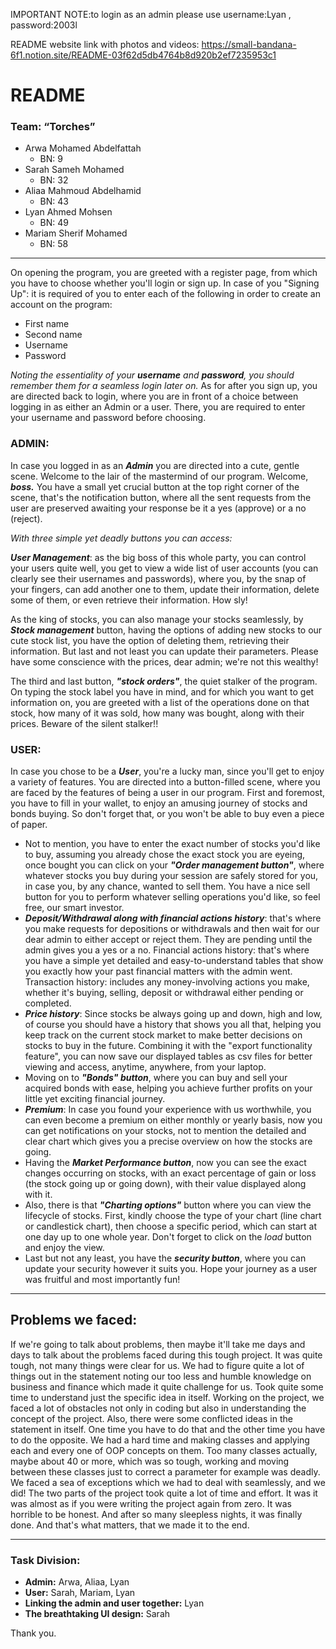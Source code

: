 IMPORTANT NOTE:to login as an admin please use 
username:Lyan , password:2003l

README website link with photos and videos: https://small-bandana-6f1.notion.site/README-03f62d5db4764b8d920b2ef7235953c1

# README

### Team: “Torches”
- Arwa Mohamed Abdelfattah
  - BN: 9
- Sarah Sameh Mohamed
  - BN: 32
- Aliaa Mahmoud Abdelhamid
  - BN: 43
- Lyan Ahmed Mohsen
  - BN: 49
- Mariam Sherif Mohamed
  - BN: 58

---

On opening the program, you are greeted with a register page, from which you have to choose whether you'll login or sign up. In case of you "Signing Up": it is required of you to enter each of the following in order to create an account on the program:

- First name
- Second name
- Username
- Password

*Noting the essentiality of your **username** and **password**, you should remember them for a seamless login later on.* As for after you sign up, you are directed back to login, where you are in front of a choice between logging in as either an Admin or a user. There, you are required to enter your username and password before choosing.

### ADMIN:

In case you logged in as an ***Admin*** you are directed into a cute, gentle scene. Welcome to the lair of the mastermind of our program. Welcome, ***boss.*** You have a small yet crucial button at the top right corner of the scene, that's the notification button, where all the sent requests from the user are preserved awaiting your response be it a yes (approve) or a no (reject).

*With three simple yet deadly buttons you can access:*

***User Management***: as the big boss of this whole party, you can control your users quite well, you get to view a wide list of user accounts (you can clearly see their usernames and passwords), where you, by the snap of your fingers, can add another one to them, update their information, delete some of them, or even retrieve their information. How sly!

As the king of stocks, you can also manage your stocks seamlessly, by ***Stock management*** button, having the options of adding new stocks to our cute stock list, you have the option of deleting them, retrieving their information. But last and not least you can update their parameters. Please have some conscience with the prices, dear admin; we're not this wealthy!

The third and last button, ***"stock orders"***, the quiet stalker of the program. On typing the stock label you have in mind, and for which you want to get information on, you are greeted with a list of the operations done on that stock, how many of it was sold, how many was bought, along with their prices. Beware of the silent stalker!!

### USER:

In case you chose to be a ***User***, you're a lucky man, since you'll get to enjoy a variety of features. You are directed into a button-filled scene, where you are faced by the features of being a user in our program. First and foremost, you have to fill in your wallet, to enjoy an amusing journey of stocks and bonds buying. So don't forget that, or you won't be able to buy even a piece of paper.

- Not to mention, you have to enter the exact number of stocks you'd like to buy, assuming you already chose the exact stock you are eyeing, once bought you can click on your ***"Order management button"***, where whatever stocks you buy during your session are safely stored for you, in case you, by any chance, wanted to sell them. You have a nice sell button for you to perform whatever selling operations you'd like, so feel free, our smart investor.
- ***Deposit/Withdrawal along with financial actions history***: that's where you make requests for depositions or withdrawals and then wait for our dear admin to either accept or reject them. They are pending until the admin gives you a yes or a no. Financial actions history: that's where you have a simple yet detailed and easy-to-understand tables that show you exactly how your past financial matters with the admin went. Transaction history: includes any money-involving actions you make, whether it's buying, selling, deposit or withdrawal either pending or completed.
- ***Price history***: Since stocks be always going up and down, high and low, of course you should have a history that shows you all that, helping you keep track on the current stock market to make better decisions on stocks to buy in the future. Combining it with the "export functionality feature", you can now save our displayed tables as csv files for better viewing and access, anytime, anywhere, from your laptop.
- Moving on to ***"Bonds" button***, where you can buy and sell your acquired bonds with ease, helping you achieve further profits on your little yet exciting financial journey.
- ***Premium***: In case you found your experience with us worthwhile, you can even become a premium on either monthly or yearly basis, now you can get notifications on your stocks, not to mention the detailed and clear chart which gives you a precise overview on how the stocks are going.
- Having the ***Market Performance button***, now you can see the exact changes occurring on stocks, with an exact percentage of gain or loss (the stock going up or going down), with their value displayed along with it.
- Also, there is that ***"Charting options"*** button where you can view the lifecycle of stocks. First, kindly choose the type of your chart (line chart or candlestick chart), then choose a specific period, which can start at one day up to one whole year. Don't forget to click on the *load* button and enjoy the view.
- Last but not any least, you have the ***security button***, where you can update your security however it suits you. Hope your journey as a user was fruitful and most importantly fun!

---

## Problems we faced:

If we're going to talk about problems, then maybe it'll take me days and days to talk about the problems faced during this tough project. It was quite tough, not many things were clear for us. We had to figure quite a lot of things out in the statement noting our too less and humble knowledge on business and finance which made it quite challenge for us. Took quite some time to understand just the specific idea in itself. Working on the project, we faced a lot of obstacles not only in coding but also in understanding the concept of the project. Also, there were some conflicted ideas in the statement in itself. One time you have to do that and the other time you have to do the opposite. We had a hard time and making classes and applying each and every one of OOP concepts on them. Too many classes actually, maybe about 40 or more, which was so tough, working and moving between these classes just to correct a parameter for example was deadly. We faced a sea of exceptions which we had to deal with seamlessly, and we did! The two parts of the project took quite a lot of time and effort. It was it was almost as if you were writing the project again from zero. It was horrible to be honest. And after so many sleepless nights, it was finally done. And that's what matters, that we made it to the end.

---

### Task Division:

- **Admin:** Arwa, Aliaa, Lyan
- **User:** Sarah, Mariam, Lyan
- **Linking the admin and user together:** Lyan
- **The breathtaking UI design:** Sarah

Thank you.
